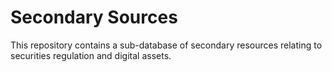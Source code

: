# Secondary Sources

This repository contains a sub-database of secondary resources relating to securities regulation and digital assets.
